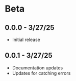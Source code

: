 # Beta

## 0.0.0 - 3/27/25

- Initial release

## 0.0.1 - 3/27/25

- Documentation updates
- Updates for catching errors